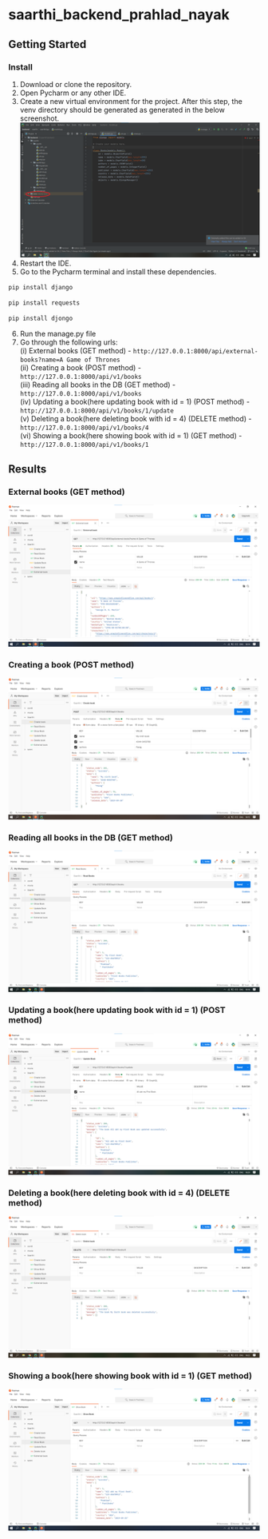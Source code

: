 # saarthi_backend_prahlad_nayak
## Getting Started

### Install
1. Download or clone the repository.
2. Open Pycharm or any other IDE.
3. Create a new virtual environment for the project. After this step, the venv directory should be generated as generated in the below screenshot.
![](screenshots/t1.png)
4. Restart the IDE.
5. Go to the Pycharm terminal and install these dependencies.
  ```bash
pip install django
```
  ```bash
pip install requests
```   
  ```bash
pip install djongo
```
6. Run the manage.py file
7. Go through the following urls: <br>
  (i) External books (GET method) - 
    ```http://127.0.0.1:8000/api/external-books?name=A Game of Thrones``` <br>
  (ii) Creating a book (POST method) - 
    ```http://127.0.0.1:8000/api/v1/books``` <br>
  (iii) Reading all books in the DB (GET method) - 
    ```http://127.0.0.1:8000/api/v1/books``` <br>
  (iv) Updating a book(here updating book with id = 1) (POST method) - 
    ```http://127.0.0.1:8000/api/v1/books/1/update``` <br>
  (v) Deleting a book(here deleting book with id = 4) (DELETE method) - 
    ```http://127.0.0.1:8000/api/v1/books/4``` <br>
  (vi) Showing a book(here showing book with id = 1) (GET method) - 
    ```http://127.0.0.1:8000/api/v1/books/1``` <br>
  
## Results
### External books (GET method)
![](screenshots/1.png)
### Creating a book (POST method)
![](screenshots/2.png)
### Reading all books in the DB (GET method)
![](screenshots/3.png)
### Updating a book(here updating book with id = 1) (POST method)
![](screenshots/4.png)
### Deleting a book(here deleting book with id = 4) (DELETE method)
![](screenshots/5.png)
### Showing a book(here showing book with id = 1) (GET method)
![](screenshots/6.png)
